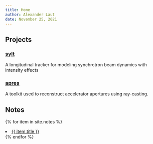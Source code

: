 ```yaml
---
title: Home
author: Alexander Laut
date: November 25, 2021
---
```


## Projects

### [sylt](https://alaut.github.io/sylt) 

A longitudinal tracker for modeling synchrotron beam dynamics with intensity effects

### [apres](https://alaut.github.io/apres)

A toolkit used to reconstruct accelerator apertures using ray-casting.

## Notes

<!-- <ul> -->
{% for item in site.notes %}
    <li><a href="{{ item.url }}">{{ item.title }}</a></li>
{% endfor %}
<!-- </ul> -->
